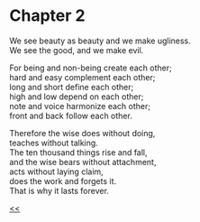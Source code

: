 # Chapter 2

We see beauty as beauty and we make ugliness.  
We see the good, and we make evil.

For being and non-being create each other;  
hard and easy complement each other;  
long and short define each other;  
high and low depend on each other;  
note and voice harmonize each other;  
front and back follow each other.

Therefore the wise does without doing,  
teaches without talking.  
The ten thousand things rise and fall,  
and the wise bears without attachment,  
acts without laying claim,  
does the work and forgets it.  
That is why it lasts forever.

[<<](01.md)
